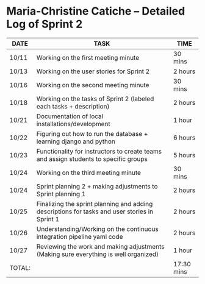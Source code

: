 # Maria-Christine Catiche – Detailed Log of Sprint 2

| DATE   | TASK                                                 | TIME     |
|--------|------------------------------------------------------|----------|
| 10/11  | Working on the first meeting minute                  | 30 mins  |
| 10/13  | Working on the user stories for Sprint 2          | 2 hours  |
| 10/16  | Working on the second meeting minute                 | 30 mins  |
| 10/18  | Working on the tasks of Sprint 2 (labeled each tasks + description)       | 2 hours   |
| 10/21  | Documentation of local installations/development                        | 1 hour   |
| 10/22  | Figuring out how to run the database + learning django and python                         | 6 hours   |
| 10/23  | Functionality for instructors to create teams and assign students to specific groups      | 5 hours  |
| 10/24  | Working on the third meeting minute   | 30 mins  |
| 10/24  | Sprint planning 2 + making adjustments to Sprint planning 1                 | 2 hours  |
| 10/25  | Finalizing the sprint planning and adding descriptions for tasks and user stories in Sprint 1      | 2 hours  |
| 10/26  | Understanding/Working on the continuous integration pipeline yaml code   | 2 hours  |
| 10/27  | Reviewing the work and making adjustments (Making sure everything is well organized)           | 1 hour  |
|TOTAL: |                                                        | 17:30 mins |
